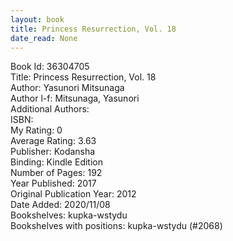```yaml
---
layout: book
title: Princess Resurrection, Vol. 18
date_read: None
---
```


Book Id: 36304705<br />
Title: Princess Resurrection, Vol. 18<br />
Author: Yasunori Mitsunaga<br />
Author l-f: Mitsunaga, Yasunori<br />
Additional Authors: <br />
ISBN: <br />
My Rating: 0<br />
Average Rating: 3.63<br />
Publisher: Kodansha<br />
Binding: Kindle Edition<br />
Number of Pages: 192<br />
Year Published: 2017<br />
Original Publication Year: 2012<br />
Date Added: 2020/11/08<br />
Bookshelves: kupka-wstydu<br />
Bookshelves with positions: kupka-wstydu (#2068)<br />

